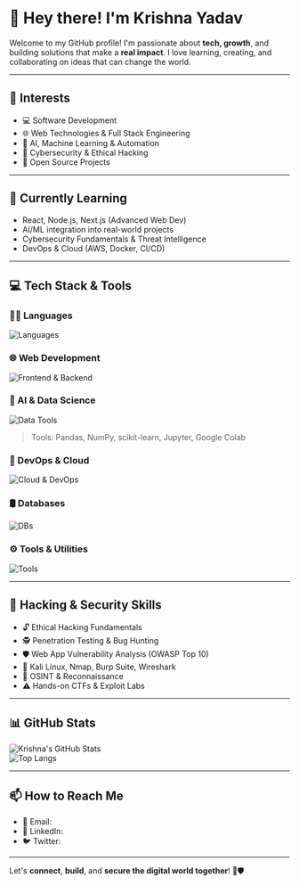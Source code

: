 # 👋 Hey there! I'm Krishna Yadav

Welcome to my GitHub profile! I'm passionate about **tech, growth**, and building solutions that make a **real impact**. I love learning, creating, and collaborating on ideas that can change the world.

---

## 👀 Interests
- 💻 Software Development  
- 🌐 Web Technologies & Full Stack Engineering  
- 🧠 AI, Machine Learning & Automation  
- 🔐 Cybersecurity & Ethical Hacking  
- 🧪 Open Source Projects  

---

## 🌱 Currently Learning
- React, Node.js, Next.js (Advanced Web Dev)
- AI/ML integration into real-world projects
- Cybersecurity Fundamentals & Threat Intelligence
- DevOps & Cloud (AWS, Docker, CI/CD)

---

## 💻 Tech Stack & Tools

### 👨‍💻 Languages
![Languages](https://skillicons.dev/icons?i=js,ts,py,cpp,solidity)

### 🌐 Web Development
![Frontend & Backend](https://skillicons.dev/icons?i=html,css,bootstrap,react,nextjs,nodejs,redux,express)

### 🧠 AI & Data Science
![Data Tools](https://skillicons.dev/icons?i=python)
> Tools: Pandas, NumPy, scikit-learn, Jupyter, Google Colab

### 🧰 DevOps & Cloud
![Cloud & DevOps](https://skillicons.dev/icons?i=docker,aws,azure,digitalocean,netlify,nginx,linux)

### 🛢️ Databases
![DBs](https://skillicons.dev/icons?i=mongodb,mysql)

### ⚙️ Tools & Utilities
![Tools](https://skillicons.dev/icons?i=git,github,vscode,yarn,figma,canva,postman)

---

## 🧠 Hacking & Security Skills
- 🔓 Ethical Hacking Fundamentals  
- 🕵️ Penetration Testing & Bug Hunting  
- 🛡️ Web App Vulnerability Analysis (OWASP Top 10)  
- 🧰 Kali Linux, Nmap, Burp Suite, Wireshark  
- 📡 OSINT & Reconnaissance  
- ⚠️ Hands-on CTFs & Exploit Labs  

---

## 📊 GitHub Stats

![Krishna's GitHub Stats](https://github-readme-stats.vercel.app/api?username=itskrishnayadav&show_icons=true&theme=radical&hide_border=true)  
![Top Langs](https://github-readme-stats.vercel.app/api/top-langs/?username=itskrishnayadav&layout=compact&theme=radical&hide_border=true)

---

## 📫 How to Reach Me
- 📧 Email: 
- 💼 LinkedIn: 
- 🐦 Twitter: 

---

Let's **connect**, **build**, and **secure the digital world together**! 🚀🛡️



